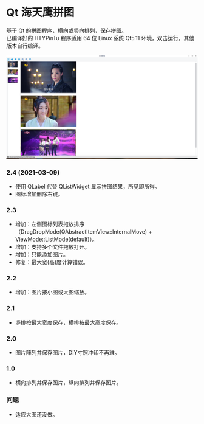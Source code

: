 # Qt 海天鹰拼图
基于 Qt 的拼图程序，横向或竖向排列，保存拼图。  
已编译好的 HTYPinTu 程序适用 64 位 Linux 系统 Qt5.11 环境，双击运行，其他版本自行编译。  

![alt](preview.png)  

### 2.4 (2021-03-09)
* 使用 QLabel 代替 QListWidget 显示拼图结果，所见即所得。
* 图标增加删除右键。
### 2.3
* 增加：左侧图标列表拖放排序（DragDropMode(QAbstractItemView::InternalMove) + ViewMode::ListMode(default)）。
* 增加：支持多个文件拖放打开。
* 增加：只能添加图片。
* 修复：最大宽(高)度计算错误。
### 2.2
* 增加：图片按小图或大图缩放。
### 2.1
* 竖排按最大宽度保存，横排按最大高度保存。
### 2.0
* 图片阵列并保存图片，DIY寸照冲印不再难。  
### 1.0
* 横向排列并保存图片，纵向排列并保存图片。

### 问题
* 适应大图还没做。